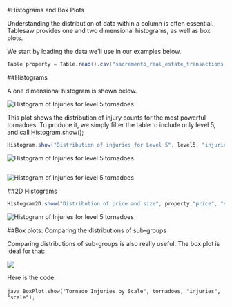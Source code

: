 #Histograms and Box Plots

Understanding the distribution of data within a column is often essential. Tablesaw provides one and two dimensional histograms, as well as box plots.  

We start by loading the data we'll use in our examples below. 

```Java
Table property = Table.read().csv("sacremento_real_estate_transactions.csv");
```

##Histograms

A one dimensional histogram is shown below. 

![Histogram of Injuries for level 5 tornadoes](https://jtablesaw.github.io/tablesaw/userguide/images/eda/histogram.png)

This plot shows the distribution of injury counts for the most powerful tornadoes. To produce it, we simply filter the table to include only level 5, and call Histogram.show();

```Java
Histogram.show("Distribution of injuries for Level 5", level5, "injuries");
```

![Histogram of Injuries for level 5 tornadoes](https://jtablesaw.github.io/tablesaw/userguide/images/eda/histogram.png)

```

```

![Histogram of Injuries for level 5 tornadoes](https://jtablesaw.github.io/tablesaw/userguide/images/eda/histogram.png)

##2D Histograms

```Java
Histogram2D.show("Distribution of price and size", property,"price", "sq__ft");
```

![Histogram of Injuries for level 5 tornadoes](https://jtablesaw.github.io/tablesaw/userguide/images/eda/histogram.png)

##Box plots: Comparing the distributions of sub-groups

Comparing distributions of sub-groups is also really useful.  The box plot is ideal for that:  

![](https://jtablesaw.github.io/tablesaw/userguide/images/eda/tornado_box.png)

Here is the code:

​```java
BoxPlot.show("Tornado Injuries by Scale", tornadoes, "injuries", "scale");
​```